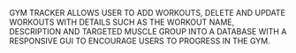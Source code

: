 GYM TRACKER ALLOWS USER TO ADD WORKOUTS, DELETE AND UPDATE WORKOUTS WITH DETAILS SUCH AS THE WORKOUT NAME, DESCRIPTION AND TARGETED MUSCLE GROUP INTO A DATABASE WITH A RESPONSIVE GUI TO ENCOURAGE USERS TO PROGRESS IN THE GYM.

